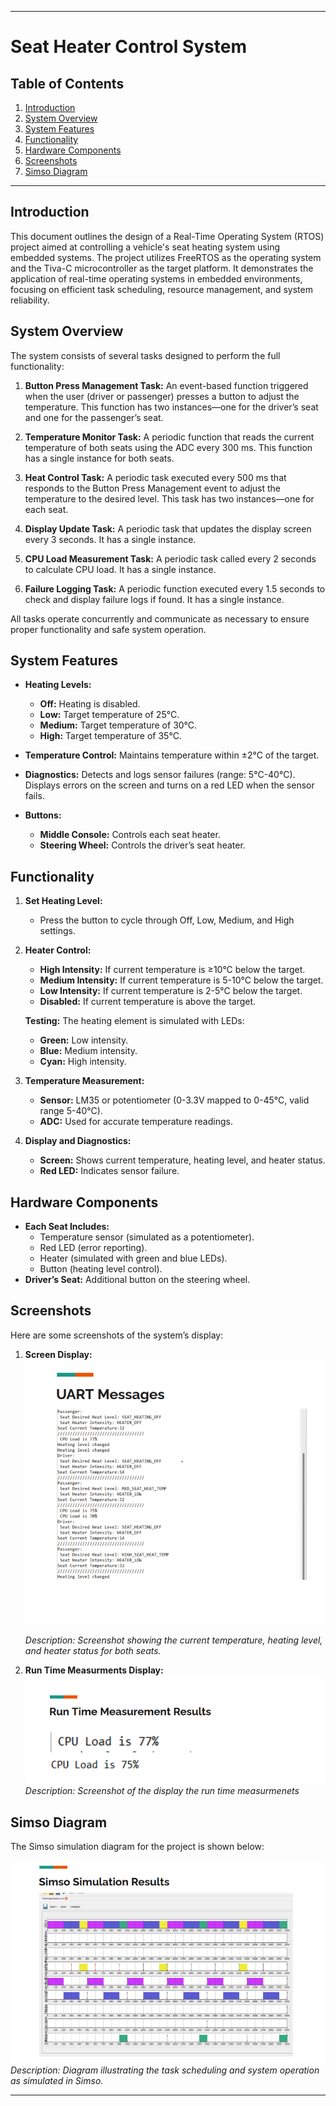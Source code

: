 
---

# Seat Heater Control System

## Table of Contents

1. [Introduction](#introduction)
2. [System Overview](#system-overview)
3. [System Features](#system-features)
4. [Functionality](#functionality)
5. [Hardware Components](#hardware-components)
6. [Screenshots](#screenshots)
7. [Simso Diagram](#simso-diagram)

---

## Introduction

This document outlines the design of a Real-Time Operating System (RTOS) project aimed at controlling a vehicle's seat heating system using embedded systems. The project utilizes FreeRTOS as the operating system and the Tiva-C microcontroller as the target platform. It demonstrates the application of real-time operating systems in embedded environments, focusing on efficient task scheduling, resource management, and system reliability.

## System Overview

The system consists of several tasks designed to perform the full functionality:

1. **Button Press Management Task:** An event-based function triggered when the user (driver or passenger) presses a button to adjust the temperature. This function has two instances—one for the driver’s seat and one for the passenger’s seat.

2. **Temperature Monitor Task:** A periodic function that reads the current temperature of both seats using the ADC every 300 ms. This function has a single instance for both seats.

3. **Heat Control Task:** A periodic task executed every 500 ms that responds to the Button Press Management event to adjust the temperature to the desired level. This task has two instances—one for each seat.

4. **Display Update Task:** A periodic task that updates the display screen every 3 seconds. It has a single instance.

5. **CPU Load Measurement Task:** A periodic task called every 2 seconds to calculate CPU load. It has a single instance.

6. **Failure Logging Task:** A periodic function executed every 1.5 seconds to check and display failure logs if found. It has a single instance.

All tasks operate concurrently and communicate as necessary to ensure proper functionality and safe system operation.

## System Features

- **Heating Levels:**
  - **Off:** Heating is disabled.
  - **Low:** Target temperature of 25°C.
  - **Medium:** Target temperature of 30°C.
  - **High:** Target temperature of 35°C.

- **Temperature Control:** Maintains temperature within ±2°C of the target.
- **Diagnostics:** Detects and logs sensor failures (range: 5°C-40°C). Displays errors on the screen and turns on a red LED when the sensor fails.

- **Buttons:**
  - **Middle Console:** Controls each seat heater.
  - **Steering Wheel:** Controls the driver’s seat heater.

## Functionality

1. **Set Heating Level:**
   - Press the button to cycle through Off, Low, Medium, and High settings.

2. **Heater Control:**
   - **High Intensity:** If current temperature is ≥10°C below the target.
   - **Medium Intensity:** If current temperature is 5-10°C below the target.
   - **Low Intensity:** If current temperature is 2-5°C below the target.
   - **Disabled:** If current temperature is above the target.

   **Testing:** The heating element is simulated with LEDs:
   - **Green:** Low intensity.
   - **Blue:** Medium intensity.
   - **Cyan:** High intensity.

3. **Temperature Measurement:**
   - **Sensor:** LM35 or potentiometer (0-3.3V mapped to 0-45°C, valid range 5-40°C).
   - **ADC:** Used for accurate temperature readings.

4. **Display and Diagnostics:**
   - **Screen:** Shows current temperature, heating level, and heater status.
   - **Red LED:** Indicates sensor failure.

## Hardware Components

- **Each Seat Includes:**
  - Temperature sensor (simulated as a potentiometer).
  - Red LED (error reporting).
  - Heater (simulated with green and blue LEDs).
  - Button (heating level control).
- **Driver’s Seat:** Additional button on the steering wheel.

## Screenshots

Here are some screenshots of the system’s display:

1. **Screen Display:**
![](images/screenshot2.png)

   *Description: Screenshot showing the current temperature, heating level, and heater status for both seats.*

2. **Run Time Measurments Display:**
![](images/screenshot.png)
   *Description: Screenshot of the display the run time measurmenets*

## Simso Diagram

The Simso simulation diagram for the project is shown below:

![](images/screenshot3.png)
*Description: Diagram illustrating the task scheduling and system operation as simulated in Simso.*

---

